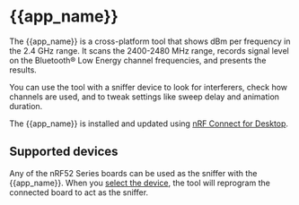 # {{app_name}}

The {{app_name}} is a cross-platform tool that shows dBm per frequency in the 2.4 GHz range. It scans the 2400-2480 MHz range, records signal level on the Bluetooth® Low Energy channel frequencies, and presents the results.

You can use the tool with a sniffer device to look for interferers, check how channels are used, and to tweak settings like sweep delay and animation duration.

The {{app_name}} is installed and updated using [nRF Connect for Desktop](https://docs.nordicsemi.com/bundle/nrf-connect-desktop/page/index.html).

## Supported devices

Any of the nRF52 Series boards can be used as the sniffer with the {{app_name}}.
When you [select the device](overview.md#select-device), the tool will reprogram the connected board to act as the sniffer.
